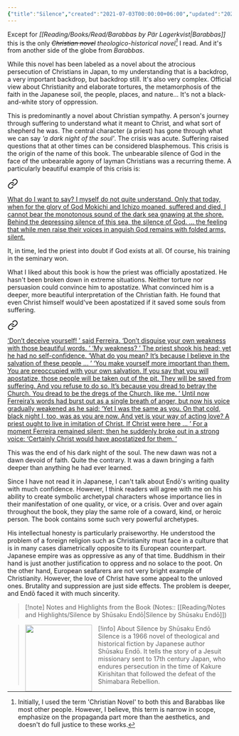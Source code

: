 ```yaml
---
{"title":"Silence","created":"2021-07-03T00:00:00+06:00","updated":"2023-02-14T08:55:45+06:00","read_count":1,"authors":["Shūsaku Endō","William Johnston"],"isbn10":800871863,"status":"Read","rating":5,"reviewed":true,"cover":"https://images-na.ssl-images-amazon.com/images/S/compressed.photo.goodreads.com/books/1503294393i/25200.jpg","dg-metatags":{"og:image":"https://images-na.ssl-images-amazon.com/images/S/compressed.photo.goodreads.com/books/1503294393i/25200.jpg"},"dg-publish":true,"dg-note-icon":3,"tags":["Christianity","Japanese","novel"],"log":[{"status":"Read","timestamp":"2022-04-06T00:00:00+06:00"},{"status":"To Read","timestamp":"2021-07-03T00:00:00+06:00"}],"dg-path":"Reading/Books/Read/Silence by Shūsaku Endō.md","permalink":"/reading/books/read/silence-by-shusaku-endo/","metatags":{"og:image":"https://images-na.ssl-images-amazon.com/images/S/compressed.photo.goodreads.com/books/1503294393i/25200.jpg"},"dgPassFrontmatter":true,"noteIcon":3}
---
```


Except for *[[Reading/Books/Read/Barabbas by Pär Lagerkvist\|Barabbas]]* this is the only *~~Christian novel~~ theologico-historical novel[^1]* I read. And it's from another side of the globe from *Barabbas*.

While this novel has been labeled as a novel about the atrocious persecution of Christians in Japan, to my understanding that is a backdrop, a very important backdrop, but backdrop still. It's also very complex. Official view about Christianity and elaborate tortures, the metamorphosis of the faith in the Japanese soil, the people, places, and nature… It's not a black-and-white story of oppression. 

This is predominantly a novel about Christian sympathy. A person's journey through suffering to understand what it meant to Christ, and what sort of shepherd he was. The central character (a priest) has gone through what we can say *'a dark night of the soul'*. The crisis was acute. Suffering raised questions that at other times can be considered blasphemous. This crisis is the origin of the name of this book. The unbearable silence of God in the face of the unbearable agony of layman Christians was a recurring theme. A particularly beautiful example of this crisis is:


<div class="transclusion internal-embed is-loaded"><a class="markdown-embed-link" href="/reading/notes-and-highlights/silence-by-shusaku-endo/#f6130b" aria-label="Open link"><svg xmlns="http://www.w3.org/2000/svg" width="24" height="24" viewBox="0 0 24 24" fill="none" stroke="currentColor" stroke-width="2" stroke-linecap="round" stroke-linejoin="round" class="svg-icon lucide-link"><path d="M10 13a5 5 0 0 0 7.54.54l3-3a5 5 0 0 0-7.07-7.07l-1.72 1.71"></path><path d="M14 11a5 5 0 0 0-7.54-.54l-3 3a5 5 0 0 0 7.07 7.07l1.71-1.71"></path></svg></a><div class="markdown-embed">



<u>What do I want to say? I myself do not quite understand. Only that today, when for the glory of God Mokichi and Ichizo moaned, suffered and died, I cannot bear the monotonous sound of the dark sea gnawing at the shore. Behind the depressing silence of this sea, the silence of God. … the feeling that while men raise their voices in anguish God remains with folded arms, silent.</u> 

</div></div>


It, in time, led the priest into doubt if God exists at all. Of course, his training in the seminary won.

What I liked about this book is how the priest was officially apostatized. He hasn't been broken down in extreme situations. Neither torture nor persuasion could convince him to apostatize. What convinced him is a deeper, more beautiful interpretation of the Christian faith. He found that even Christ himself would've been apostatized if it saved some souls from suffering.


<div class="transclusion internal-embed is-loaded"><a class="markdown-embed-link" href="/reading/notes-and-highlights/silence-by-shusaku-endo/#29faf0" aria-label="Open link"><svg xmlns="http://www.w3.org/2000/svg" width="24" height="24" viewBox="0 0 24 24" fill="none" stroke="currentColor" stroke-width="2" stroke-linecap="round" stroke-linejoin="round" class="svg-icon lucide-link"><path d="M10 13a5 5 0 0 0 7.54.54l3-3a5 5 0 0 0-7.07-7.07l-1.72 1.71"></path><path d="M14 11a5 5 0 0 0-7.54-.54l-3 3a5 5 0 0 0 7.07 7.07l1.71-1.71"></path></svg></a><div class="markdown-embed">



<u>‘Don’t deceive yourself! ’ said Ferreira. ‘Don’t disguise your own weakness with those beautiful words. ’
‘My weakness? ’ The priest shook his head; yet he had no self-confidence. ‘What do you mean? It’s because I believe in the salvation of these people … ’
‘You make yourself more important than them. You are preoccupied with your own salvation. If you say that you will apostatize, those people will be taken out of the pit. They will be saved from suffering. And you refuse to do so. It’s because you dread to betray the Church. You dread to be the dregs of the Church, like me.
’ Until now Ferreira’s words had burst out as a single breath of anger, but now his voice gradually weakened as he said: ‘Yet I was the same as you. On that cold, black night I, too, was as you are now. And yet is your way of acting love? A priest ought to live in imitation of Christ. If Christ were here … ’ For a moment Ferreira remained silent; then he suddenly broke out in a strong voice: ‘Certainly Christ would have apostatized for them. ’</u> 

</div></div>


This was the end of his dark night of the soul. The new dawn was not a dawn devoid of faith. Quite the contrary. It was a dawn bringing a faith deeper than anything he had ever learned.

Since I have not read it in Japanese, I can't talk about Endō's writing quality with much confidence. However, I think readers will agree with me on his ability to create symbolic archetypal characters whose importance lies in their manifestation of one quality, or vice, or a crisis. Over and over again throughout the book, they play the same role of a coward, kind, or heroic person. The book contains some such very powerful archetypes.

His intellectual honesty is particularly praiseworthy. He understood the problem of a foreign religion such as Christianity must face in a culture that is in many cases diametrically opposite to its European counterpart. Japanese empire was as oppressive as any of that time. Buddhism in their hand is just another justification to oppress and no solace to the poot. On the other hand,  European seafarers are not very bright example of Christianity. However, the love of Christ have some appeal to the unloved ones. Brutality and suppression are just side effects. The problem is deeper, and Endō faced it with much sincerity.

> [!note] Notes and Highlights from the Book
> (Notes:: [[Reading/Notes and Highlights/Silence by Shūsaku Endō\|Silence by Shūsaku Endō]])

> [!info] About Silence by Shūsaku Endō
> <img src="https://images-na.ssl-images-amazon.com/images/S/compressed.photo.goodreads.com/books/1503294393i/25200.jpg" style=" float: left; width: 150px; height: auto; margin-right: 1em;" /> Silence is a 1966 novel of theological and historical fiction by Japanese author Shūsaku Endō. It tells the story of a Jesuit missionary sent to 17th century Japan, who endures persecution in the time of Kakure Kirishitan that followed the defeat of the Shimabara Rebellion.

[^1]: Initially, I used the term 'Christian Novel' to both this and Barabbas like most other people. However, I believe, this term is narrow in scope, emphasize on the propaganda part more than the aesthetics, and doesn't do full justice to these works.